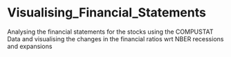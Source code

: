 # Visualising_Financial_Statements
Analysing the financial statements for the stocks using the COMPUSTAT Data and visualising the changes in the financial ratios wrt NBER recessions and expansions
